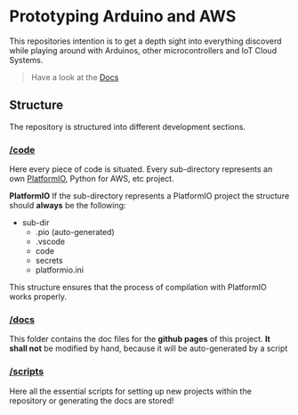 # Prototyping Arduino and AWS
This repositories intention is to get a depth sight into everything discoverd while playing around with Arduinos, other microcontrollers and IoT Cloud Systems.

> Have a look at the [Docs](https://ece-iot.github.io/Prototyping/)

## Structure 

The repository is structured into different development sections.

### [/code](code/)

Here every piece of code is situated. Every sub-directory represents an own [PlatformIO](https://platformio.org), Python for AWS, etc project. 

**PlatformIO**
If the sub-directory represents a PlatformIO project the structure should **always** be the following:

- sub-dir
  - .pio (auto-generated)
  - .vscode
  - code 
  - secrets
  - platformio.ini

This structure ensures that the process of compilation with PlatformIO works properly.

### [/docs](docs/)

This folder contains the doc files for the **github pages** of this project. **It shall not** be modified by hand, because it will be auto-generated by a script

### [/scripts](scripts/)

Here all the essential scripts for setting up new projects within the repository or generating the docs are stored!

